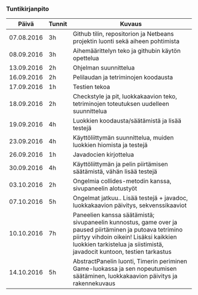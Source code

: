 ### Tuntikirjanpito
Päivä | Tunnit | Kuvaus
--------------- | ----- | ------
07.08.2016 | 3h | Github tilin, repositorion ja Netbeans projektin luonti sekä aiheen pohtimista
08.09.2016 | 3h | Aihemäärittelyn teko ja githubin käytön opettelua
13.09.2016 | 2h | Ohjelman suunnittelua
16.09.2016 | 2h | Pelilaudan ja tetriminojen koodausta
17.09.2016 | 1h | Testien tekoa
18.09.2016 | 2h | Checkstyle ja pit, luokkakaavion teko, tetriminojen toteutuksen uudelleen suunnittelua
19.09.2016 | 4h | Luokkien koodausta/säätämistä ja lisää testejä
23.09.2016 | 4h | Käyttöliittymän suunnittelua, muiden luokkien hiomista ja testejä
26.09.2016 | 1h | Javadocien kirjottelua
30.09.2016 | 4h | Käyttöliittymän ja pelin piirtämisen säätämistä, vähän lisää testejä
03.10.2016 | 2h | Ongelmia collides-metodin kanssa, sivupaneelin alotustyöt
07.10.2016 | 5h | Ongelmat jatkuu.. Lisää testejä + javadoc, luokkakaavion päivitys, sekvenssikaaviot
10.10.2016 | 7h | Paneelien kanssa säätämistä; sivupaneelin kunnostus, game over ja paused piirtäminen ja putoava tetrimino piirtyy vihdoin oikein! Lisäksi kaikkien luokkien tarkistelua ja siistimistä, javadocit kuntoon, testien tarkastus
14.10.2016 | 5h | AbstractPanelin luonti, Timerin periminen Game-luokassa ja sen nopeutumisen säätäminen, luokkakaavion päivitys ja rakennekuvaus
